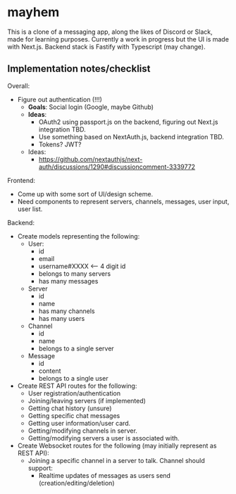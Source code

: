 # mayhem

This is a clone of a messaging app, along the likes of Discord or Slack, made
for learning purposes. Currently a work in progress but the UI is made with
Next.js. Backend stack is Fastify with Typescript (may change).

## Implementation notes/checklist

Overall:

- Figure out authentication (!!!)
  - **Goals**: Social login (Google, maybe Github)
  - **Ideas**:
    - OAuth2 using passport.js on the backend, figuring out Next.js integration
      TBD.
    - Use something based on NextAuth.js, backend integration TBD.
    - Tokens? JWT?
  - Ideas:
    - https://github.com/nextauthjs/next-auth/discussions/1290#discussioncomment-3339772

Frontend:

- Come up with some sort of UI/design scheme.
- Need components to represent servers, channels, messages, user input, user
  list.

Backend:

- Create models representing the following:
  - User:
    - id
    - email
    - username#XXXX <-- 4 digit id
    - belongs to many servers
    - has many messages
  - Server
    - id
    - name
    - has many channels
    - has many users
  - Channel
    - id
    - name
    - belongs to a single server
  - Message
    - id
    - content
    - belongs to a single user
- Create REST API routes for the following:
  - User registration/authentication
  - Joining/leaving servers (if implemented)
  - Getting chat history (unsure)
  - Getting specific chat messages
  - Getting user information/user card.
  - Getting/modifying channels in server.
  - Getting/modifying servers a user is associated with.
- Create Websocket routes for the following (may initially represent as REST
  API):
  - Joining a specific channel in a server to talk. Channel should support:
    - Realtime updates of messages as users send (creation/editing/deletion)

